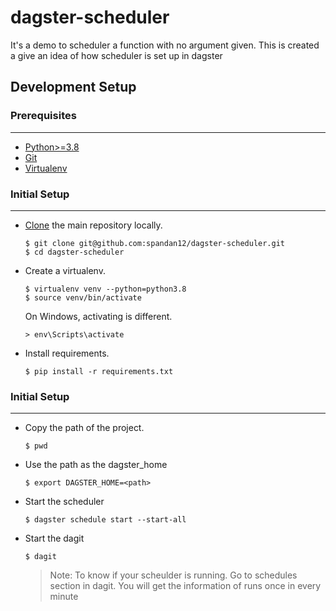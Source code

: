 # dagster-scheduler
It's a demo to scheduler a function with no argument given. This is created a give an idea of how scheduler is set up in dagster

## Development Setup

### Prerequisites
---------------------

* [Python>=3.8](https://www.python.org/downloads/release/python-383/)
* [Git](https://git-scm.com/downloads)
* [Virtualenv](https://pypi.org/project/virtualenv/)

### Initial Setup
---------------------
-   [Clone](git@github.com:spandan12/dagster-scheduler.git) the main repository locally.

    ``` {.sourceCode .text}
    $ git clone git@github.com:spandan12/dagster-scheduler.git
    $ cd dagster-scheduler
    ```

-   Create a virtualenv.

    ``` {.sourceCode .text}
    $ virtualenv venv --python=python3.8
    $ source venv/bin/activate
    ```

    On Windows, activating is different.

    ``` {.sourceCode .text}
    > env\Scripts\activate
    ```

-   Install requirements.

    ``` {.sourceCode .text}
    $ pip install -r requirements.txt
    ```

### Initial Setup
---------------------

-   Copy the path of the project. 
    ``` {.sourceCode .text}
    $ pwd
    ```
-   Use the path as the dagster_home
    ``` {.sourceCode .text}
    $ export DAGSTER_HOME=<path>
    ```
-   Start the scheduler

    ``` {.sourceCode .text}
    $ dagster schedule start --start-all
    ```
    
-   Start the dagit

    ``` {.sourceCode .text}
    $ dagit
    ```
    > Note: To know if your scheulder is running. Go to schedules section in dagit. You will get the information of runs once in every minute
